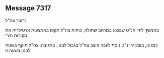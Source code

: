 ## Message 7317

דובר צה"ל:

בהמשך לירי הנ"ט שבוצע במרחב שתולה, כוחות צה"ל תקפו באמצעות ארטילריה את מקורות הירי.

כמו כן, בוצע ירי נ"ט נוסף לעבר מוצב צה"ל בגבול לבנון. בתגובה, צה"ל תוקף בשטח לבנון בשעה זו.

